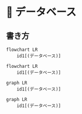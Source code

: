 # 📌 データベース

## 書き方

```
flowchart LR
    id1[(データベース)]
```

```mermaid
flowchart LR
    id1[(データベース)]
```

```
graph LR
    id1[(データベース)]
```

```mermaid
graph LR
    id1[(データベース)]
```

